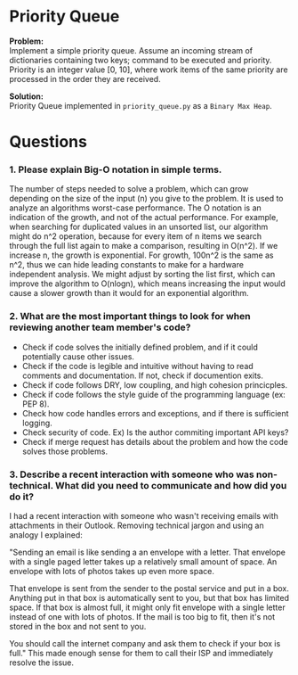 # Priority Queue

**Problem:**  
Implement a simple priority queue. Assume an incoming stream of dictionaries containing two keys; command to be executed and priority. Priority is an integer value [0, 10], where work items of the same priority are processed in the order they are received.

**Solution:**  
Priority Queue implemented in `priority_queue.py` as a `Binary Max Heap`.

# Questions

### 1. Please explain Big-O notation in simple terms.

The number of steps needed to solve a problem, which can grow depending on the size of the input (n) you give to the problem. It is used to analyze an algorithms worst-case performance. The O notation is an indication of the growth, and not of the actual performance. For example, when searching for duplicated values in an unsorted list, our algorithm might do n^2 operation, because for every item of n items we search through the full list again to make a comparison, resulting in O(n^2). If we increase n, the growth is exponential. For growth, 100n^2 is the same as n^2, thus we can hide leading constants to make for a hardware independent analysis. We might adjust by sorting the list first, which can improve the algorithm to O(nlogn), which means increasing the input would cause a slower growth than it would for an exponential algorithm.

### 2. What are the most important things to look for when reviewing another team member's code?

- Check if code solves the initially defined problem, and if it could potentially cause other issues.
- Check if the code is legible and intuitive without having to read comments and documentation. If not, check if documention exits.
- Check if code follows DRY, low coupling, and high cohesion princicples.
- Check if code follows the style guide of the programming language (ex: PEP 8).
- Check how code handles errors and exceptions, and if there is sufficient logging.
- Check security of code. Ex) Is the author commiting important API keys?
- Check if merge request has details about the problem and how the code solves those problems.

### 3. Describe a recent interaction with someone who was non-technical. What did you need to communicate and how did you do it?

I had a recent interaction with someone who wasn't receiving emails with attachments in their Outlook. Removing technical jargon and using an analogy I explained:

"Sending an email is like sending a an envelope with a letter. That envelope with a single paged letter takes up a relatively small amount of space. An envelope with lots of photos takes up even more space.

That envelope is sent from the sender to the postal service and put in a box. Anything put in that box is automatically sent to you, but that box has limited space. If that box is almost full, it might only fit envelope with a single letter instead of one with lots of photos. If the mail is too big to fit, then it's not stored in the box and not sent to you.

You should call the internet company and ask them to check if your box is full." This made enough sense for them to call their ISP and immediately resolve the issue.
